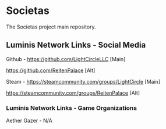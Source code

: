 # Societas
 The Societas project main repository.

## Luminis Network Links - Social Media

Github - https://github.com/LightCircleLLC [Main]

https://github.com/ReitenPalace [Alt]

Steam - https://steamcommunity.com/groups/LightCircle [Main]

https://steamcommunity.com/groups/ReitenPalace [Alt]


### Luminis Network Links - Game Organizations

Aether Gazer - N/A
